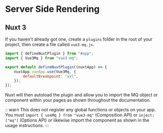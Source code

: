 # Server Side Rendering

## Nuxt 3

If you haven't already got one, create a `plugins` folder in the root of your project, then create a file called `vue3-mq.js`.

```js
import { defineNuxtPlugin } from "#app";
import { Vue3Mq } from "vue3-mq";

export default defineNuxtPlugin((nuxtApp) => {
	nuxtApp.vueApp.use(Vue3Mq, {
		defaultBreakpoint: "xxl",
	});
});
```

Nuxt will then autoload the plugin and allow you to import the MQ object or component within your pages as shown throughout the documentation. 

:: warn
This does not register any global functions or objects on your app. You must `import { useMq } from "vue3-mq"` (Composition API) or `inject: ["mq"]` (Options API) or likewise import the component as shown in the usage instructions.
:::
